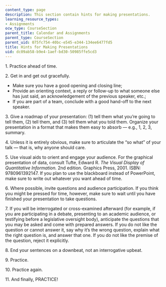 ```yaml
---
content_type: page
description: This section contain hints for making presentations.
learning_resource_types:
- Assignments
ocw_type: CourseSection
parent_title: Calendar and Assignments
parent_type: CourseSection
parent_uid: 075fc754-40bc-e545-e344-134ee6477fd5
title: Hints for Making Presentations
uid: dc09ab58-b9e4-1aef-bd30-50985ffe5cd3
---
```


1\. Practice ahead of time.

2\. Get in and get out gracefully.

*   Make sure you have a good opening and closing line;
*   Provide an orienting context, a reply or follow-up to what someone else has just said, an acknowledgement of the previous speaker, etc.; 
*   If you are part of a team, conclude with a good hand-off to the next speaker.

3\. Give a roadmap of your presentation: (1) tell them what you’re going to tell them, (2) tell them, and (3) tell them what you told them. Organize your presentation in a format that makes them easy to absorb — e.g., 1, 2, 3, summary.

4\. Unless it is entirely obvious, make sure to articulate the “so what” of your talk — that is, why anyone should care.

5\. Use visual aids to orient and engage your audience. For the graphical presentation of data, consult Tufte, Edward R. _The Visual Display of Quantitative Information._ 2nd edition. Graphics Press, 2001. ISBN: 9780961392147. If you plan to use the blackboard instead of PowerPoint, make sure to write out whatever you want ahead of time.

6\. Where possible, invite questions and audience participation. If you think you might be pressed for time, however, make sure to wait until you have finished your presentation to take questions.

7\. If you will be interrogated or cross-examined afterward (for example, if you are participating in a debate, presenting to an academic audience, or testifying before a legislative oversight body), anticipate the questions that you may be asked and come with prepared answers. If you do not like the question or cannot answer it, say why it’s the wrong question, explain what the right question is, and answer that one. If you do not like the premise of the question, reject it explicitly.

8\. End your sentences on a downbeat, not an interrogative upbeat.

9\. Practice.

10\. Practice again.

11\. And finally, PRACTICE!